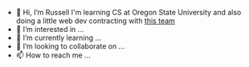 - 👋 Hi, I’m Russell
I'm learning CS at Oregon State University and also
doing a little web dev contracting with <a href="http://www.designori.net/">this team</a>
- 👀 I’m interested in ...
- 🌱 I’m currently learning ...
- 💞️ I’m looking to collaborate on ...
- 📫 How to reach me ...

<!---
rjamesak/rjamesak is a ✨ special ✨ repository because its `README.md` (this file) appears on your GitHub profile.
You can click the Preview link to take a look at your changes.
--->
